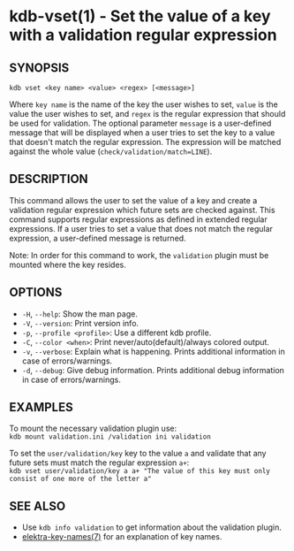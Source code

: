 # kdb-vset(1) - Set the value of a key with a validation regular expression

## SYNOPSIS

`kdb vset <key name> <value> <regex> [<message>]`

Where `key name` is the name of the key the user wishes to set, `value` is the value the user wishes to set, and `regex` is the regular expression that should be used for validation.
The optional parameter `message` is a user-defined message that will be displayed when a user tries to set the key to a value that doesn't match the regular expression.
The expression will be matched against the whole value (`check/validation/match=LINE`).

## DESCRIPTION

This command allows the user to set the value of a key and create a validation regular expression which future sets are checked against.
This command supports regular expressions as defined in extended regular expressions.
If a user tries to set a value that does not match the regular expression, a user-defined message is returned.

Note: In order for this command to work, the `validation` plugin must be mounted where the key resides.

## OPTIONS

- `-H`, `--help`:
  Show the man page.
- `-V`, `--version`:
  Print version info.
- `-p`, `--profile <profile>`:
  Use a different kdb profile.
- `-C`, `--color <when>`:
  Print never/auto(default)/always colored output.
- `-v`, `--verbose`:
  Explain what is happening. Prints additional information in case of errors/warnings.
- `-d`, `--debug`:
  Give debug information. Prints additional debug information in case of errors/warnings.

## EXAMPLES

To mount the necessary validation plugin use:<br>
`kdb mount validation.ini /validation ini validation`

To set the `user/validation/key` key to the value `a` and validate that any future sets must match the regular expression `a+`:<br>
`kdb vset user/validation/key a a+ "The value of this key must only consist of one more of the letter a"`

## SEE ALSO

- Use `kdb info validation` to get information about the validation plugin.
- [elektra-key-names(7)](elektra-key-names.md) for an explanation of key names.
